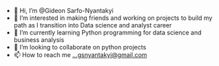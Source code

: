 - 👋 Hi, I’m @Gideon Sarfo-Nyantakyi
- 👀 I’m interested in making friends and working on projects to build my path as I transition into Data science and analyst career
- 🌱 I’m currently learning Python programming for data science and business analysis
- 💞️ I’m looking to collaborate on python projects
- 📫 How to reach me ...gsnyantakyi@gmail.com

<!---
gracekid17/gracekid17 is a ✨ special ✨ repository because its `README.md` (this file) appears on your GitHub profile.
You can click the Preview link to take a look at your changes.
--->
